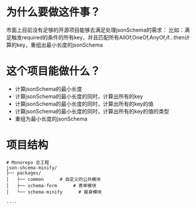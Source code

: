 # 为什么要做这件事？
市面上目前没有足够的开源项目能够去满足处理jsonSchema的需求：
 比如：满足触发required的条件的所有key，并且匹配所有AllOf,OneOf,AnyOf,if...then计算的key，重组出最小长度的jsonSchema
  
# 这个项目能做什么？
- 计算jsonSchema的最小长度
- 计算jsonSchema的最小长度的同时，计算出所有的key
- 计算jsonSchema的最小长度的同时，计算出所有的key的值
- 计算jsonSchema的最小长度的同时，计算出所有的key的值的类型
- 重组为最小长度的jsonSchema

# 项目结构
```
# Monorepo 总工程
json-shcema-minify/
├── packages/
│   ├── common      # 自定义的公共模块
│   ├── schema-form      # 表单模块
│   └── schema-minify      # 瘦身模块

····
